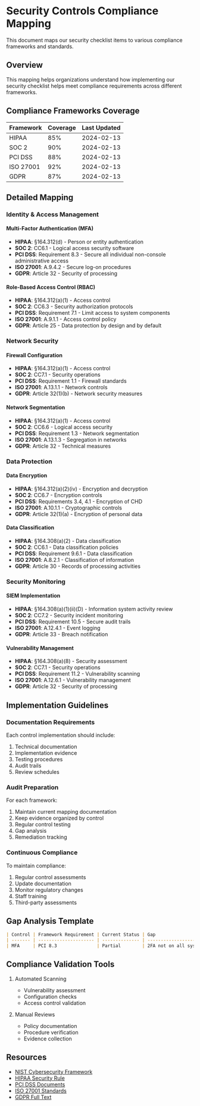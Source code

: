 # Security Controls Compliance Mapping

This document maps our security checklist items to various compliance frameworks and standards.

## Overview

This mapping helps organizations understand how implementing our security checklist helps meet compliance requirements across different frameworks.

## Compliance Frameworks Coverage

| Framework | Coverage | Last Updated |
| --------- | -------- | ------------ |
| HIPAA     | 85%      | 2024-02-13   |
| SOC 2     | 90%      | 2024-02-13   |
| PCI DSS   | 88%      | 2024-02-13   |
| ISO 27001 | 92%      | 2024-02-13   |
| GDPR      | 87%      | 2024-02-13   |

## Detailed Mapping

### Identity & Access Management

#### Multi-Factor Authentication (MFA)

- **HIPAA**: §164.312(d) - Person or entity authentication
- **SOC 2**: CC6.1 - Logical access security software
- **PCI DSS**: Requirement 8.3 - Secure all individual non-console administrative access
- **ISO 27001**: A.9.4.2 - Secure log-on procedures
- **GDPR**: Article 32 - Security of processing

#### Role-Based Access Control (RBAC)

- **HIPAA**: §164.312(a)(1) - Access control
- **SOC 2**: CC6.3 - Security authorization protocols
- **PCI DSS**: Requirement 7.1 - Limit access to system components
- **ISO 27001**: A.9.1.1 - Access control policy
- **GDPR**: Article 25 - Data protection by design and by default

### Network Security

#### Firewall Configuration

- **HIPAA**: §164.312(a)(1) - Access control
- **SOC 2**: CC7.1 - Security operations
- **PCI DSS**: Requirement 1.1 - Firewall standards
- **ISO 27001**: A.13.1.1 - Network controls
- **GDPR**: Article 32(1)(b) - Network security measures

#### Network Segmentation

- **HIPAA**: §164.312(a)(1) - Access control
- **SOC 2**: CC6.6 - Logical access security
- **PCI DSS**: Requirement 1.3 - Network segmentation
- **ISO 27001**: A.13.1.3 - Segregation in networks
- **GDPR**: Article 32 - Technical measures

### Data Protection

#### Data Encryption

- **HIPAA**: §164.312(a)(2)(iv) - Encryption and decryption
- **SOC 2**: CC6.7 - Encryption controls
- **PCI DSS**: Requirements 3.4, 4.1 - Encryption of CHD
- **ISO 27001**: A.10.1.1 - Cryptographic controls
- **GDPR**: Article 32(1)(a) - Encryption of personal data

#### Data Classification

- **HIPAA**: §164.308(a)(2) - Data classification
- **SOC 2**: CC6.1 - Data classification policies
- **PCI DSS**: Requirement 9.6.1 - Data classification
- **ISO 27001**: A.8.2.1 - Classification of information
- **GDPR**: Article 30 - Records of processing activities

### Security Monitoring

#### SIEM Implementation

- **HIPAA**: §164.308(a)(1)(ii)(D) - Information system activity review
- **SOC 2**: CC7.2 - Security incident monitoring
- **PCI DSS**: Requirement 10.5 - Secure audit trails
- **ISO 27001**: A.12.4.1 - Event logging
- **GDPR**: Article 33 - Breach notification

#### Vulnerability Management

- **HIPAA**: §164.308(a)(8) - Security assessment
- **SOC 2**: CC7.1 - Security operations
- **PCI DSS**: Requirement 11.2 - Vulnerability scanning
- **ISO 27001**: A.12.6.1 - Vulnerability management
- **GDPR**: Article 32 - Security of processing

## Implementation Guidelines

### Documentation Requirements

Each control implementation should include:

1. Technical documentation
2. Implementation evidence
3. Testing procedures
4. Audit trails
5. Review schedules

### Audit Preparation

For each framework:

1. Maintain current mapping documentation
2. Keep evidence organized by control
3. Regular control testing
4. Gap analysis
5. Remediation tracking

### Continuous Compliance

To maintain compliance:

1. Regular control assessments
2. Update documentation
3. Monitor regulatory changes
4. Staff training
5. Third-party assessments

## Gap Analysis Template

```markdown
| Control | Framework Requirement | Current Status | Gap                    | Remediation Plan       |
| ------- | --------------------- | -------------- | ---------------------- | ---------------------- |
| MFA     | PCI 8.3               | Partial        | 2FA not on all systems | Q2 2024 Implementation |
```

## Compliance Validation Tools

1. Automated Scanning

   - Vulnerability assessment
   - Configuration checks
   - Access control validation

2. Manual Reviews
   - Policy documentation
   - Procedure verification
   - Evidence collection

## Resources

- [NIST Cybersecurity Framework](https://www.nist.gov/cyberframework)
- [HIPAA Security Rule](https://www.hhs.gov/hipaa/for-professionals/security)
- [PCI DSS Documents](https://www.pcisecuritystandards.org)
- [ISO 27001 Standards](https://www.iso.org/isoiec-27001-information-security.html)
- [GDPR Full Text](https://gdpr-info.eu/)
